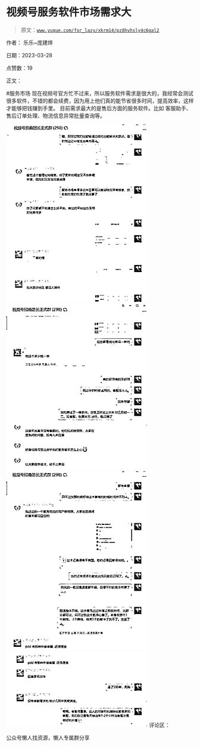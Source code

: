 # 视频号服务软件市场需求大

> 原文：[`www.yuque.com/for_lazy/xkrm14/pz8hvhsly4c6gal2`](https://www.yuque.com/for_lazy/xkrm14/pz8hvhsly4c6gal2)



作者： 乐乐~庞建烨



日期：2023-03-28



点赞数：19



正文：



#服务市场 现在视频号官方忙不过来，所以服务软件需求是很大的，我经常会测试很多软件，不错的都会续费，因为用上他们真的能节省很多时间，提高效率，这样才能够把钱赚到手里。 目前需求最大的是售后方面的服务软件。比如 客服助手、售后订单处理、物流信息异常批量查询等。



![](img/2c479ba7d21524ec031cc3cc42c84ea2.png)  <ne-p id="u2d912801" data-lake-id="u2d912801">![](img/c3437c3c862095bae5b8d65cc95d3583.png)  <ne-p id="uf9e1ac39" data-lake-id="uf9e1ac39">![](img/4c68c2010952c32316dfa44ab87b0bcd.png)  <ne-p id="ubc874042" data-lake-id="ubc874042">![](img/41e52aa3a258bda7707ede43051de697.png)  <ne-p id="u264e133b" data-lake-id="u264e133b">评论区：



公众号懒人找资源，懒人专属群分享

</ne-p></ne-p></ne-p></ne-p>